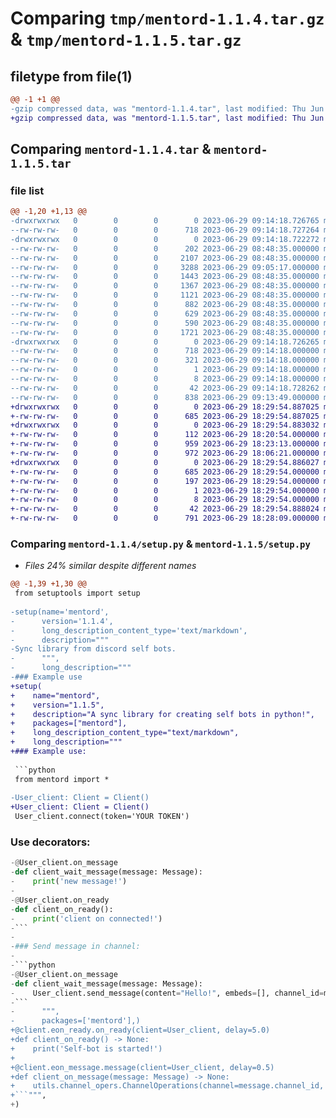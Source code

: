 # Comparing `tmp/mentord-1.1.4.tar.gz` & `tmp/mentord-1.1.5.tar.gz`

## filetype from file(1)

```diff
@@ -1 +1 @@
-gzip compressed data, was "mentord-1.1.4.tar", last modified: Thu Jun 29 09:14:18 2023, max compression
+gzip compressed data, was "mentord-1.1.5.tar", last modified: Thu Jun 29 18:29:54 2023, max compression
```

## Comparing `mentord-1.1.4.tar` & `mentord-1.1.5.tar`

### file list

```diff
@@ -1,20 +1,13 @@
-drwxrwxrwx   0        0        0        0 2023-06-29 09:14:18.726765 mentord-1.1.4/
--rw-rw-rw-   0        0        0      718 2023-06-29 09:14:18.727264 mentord-1.1.4/PKG-INFO
-drwxrwxrwx   0        0        0        0 2023-06-29 09:14:18.722272 mentord-1.1.4/mentord/
--rw-rw-rw-   0        0        0      202 2023-06-29 08:48:35.000000 mentord-1.1.4/mentord/__init__.py
--rw-rw-rw-   0        0        0     2107 2023-06-29 08:48:35.000000 mentord-1.1.4/mentord/channel.py
--rw-rw-rw-   0        0        0     3288 2023-06-29 09:05:17.000000 mentord-1.1.4/mentord/client.py
--rw-rw-rw-   0        0        0     1443 2023-06-29 08:48:35.000000 mentord-1.1.4/mentord/embed.py
--rw-rw-rw-   0        0        0     1367 2023-06-29 08:48:35.000000 mentord-1.1.4/mentord/eother.py
--rw-rw-rw-   0        0        0     1121 2023-06-29 08:48:35.000000 mentord-1.1.4/mentord/guild.py
--rw-rw-rw-   0        0        0      882 2023-06-29 08:48:35.000000 mentord-1.1.4/mentord/http_.py
--rw-rw-rw-   0        0        0      629 2023-06-29 08:48:35.000000 mentord-1.1.4/mentord/member.py
--rw-rw-rw-   0        0        0      590 2023-06-29 08:48:35.000000 mentord-1.1.4/mentord/message.py
--rw-rw-rw-   0        0        0     1721 2023-06-29 08:48:35.000000 mentord-1.1.4/mentord/user.py
-drwxrwxrwx   0        0        0        0 2023-06-29 09:14:18.726265 mentord-1.1.4/mentord.egg-info/
--rw-rw-rw-   0        0        0      718 2023-06-29 09:14:18.000000 mentord-1.1.4/mentord.egg-info/PKG-INFO
--rw-rw-rw-   0        0        0      321 2023-06-29 09:14:18.000000 mentord-1.1.4/mentord.egg-info/SOURCES.txt
--rw-rw-rw-   0        0        0        1 2023-06-29 09:14:18.000000 mentord-1.1.4/mentord.egg-info/dependency_links.txt
--rw-rw-rw-   0        0        0        8 2023-06-29 09:14:18.000000 mentord-1.1.4/mentord.egg-info/top_level.txt
--rw-rw-rw-   0        0        0       42 2023-06-29 09:14:18.728262 mentord-1.1.4/setup.cfg
--rw-rw-rw-   0        0        0      838 2023-06-29 09:13:49.000000 mentord-1.1.4/setup.py
+drwxrwxrwx   0        0        0        0 2023-06-29 18:29:54.887025 mentord-1.1.5/
+-rw-rw-rw-   0        0        0      685 2023-06-29 18:29:54.887025 mentord-1.1.5/PKG-INFO
+drwxrwxrwx   0        0        0        0 2023-06-29 18:29:54.883032 mentord-1.1.5/mentord/
+-rw-rw-rw-   0        0        0      112 2023-06-29 18:20:54.000000 mentord-1.1.5/mentord/__init__.py
+-rw-rw-rw-   0        0        0      959 2023-06-29 18:23:13.000000 mentord-1.1.5/mentord/client.py
+-rw-rw-rw-   0        0        0      972 2023-06-29 18:06:21.000000 mentord-1.1.5/mentord/httpc.py
+drwxrwxrwx   0        0        0        0 2023-06-29 18:29:54.886027 mentord-1.1.5/mentord.egg-info/
+-rw-rw-rw-   0        0        0      685 2023-06-29 18:29:54.000000 mentord-1.1.5/mentord.egg-info/PKG-INFO
+-rw-rw-rw-   0        0        0      197 2023-06-29 18:29:54.000000 mentord-1.1.5/mentord.egg-info/SOURCES.txt
+-rw-rw-rw-   0        0        0        1 2023-06-29 18:29:54.000000 mentord-1.1.5/mentord.egg-info/dependency_links.txt
+-rw-rw-rw-   0        0        0        8 2023-06-29 18:29:54.000000 mentord-1.1.5/mentord.egg-info/top_level.txt
+-rw-rw-rw-   0        0        0       42 2023-06-29 18:29:54.888024 mentord-1.1.5/setup.cfg
+-rw-rw-rw-   0        0        0      791 2023-06-29 18:28:09.000000 mentord-1.1.5/setup.py
```

### Comparing `mentord-1.1.4/setup.py` & `mentord-1.1.5/setup.py`

 * *Files 24% similar despite different names*

```diff
@@ -1,39 +1,30 @@
 from setuptools import setup
 
-setup(name='mentord',
-      version='1.1.4',
-      long_description_content_type='text/markdown',
-      description="""
-Sync library from discord self bots.
-      """,
-      long_description="""
-### Example use
+setup(
+    name="mentord",
+    version="1.1.5",
+    description="A sync library for creating self bots in python!",
+    packages=["mentord"],
+    long_description_content_type="text/markdown",
+    long_description="""
+### Example use:
 
 ```python
 from mentord import *
 
-User_client: Client = Client() 
+User_client: Client = Client()
 User_client.connect(token='YOUR TOKEN')
 ```
 
 ### Use decorators:
 
 ```python
-@User_client.on_message
-def client_wait_message(message: Message):
-    print('new message!')
-
-@User_client.on_ready
-def client_on_ready():
-    print('client on connected!')
-```
-
-### Send message in channel:
-
-```python
-@User_client.on_message
-def client_wait_message(message: Message):
-    User_client.send_message(content="Hello!", embeds=[], channel_id=message.channel_id)
-```
-      """,
-      packages=['mentord'],)
+@client.eon_ready.on_ready(client=User_client, delay=5.0)
+def client_on_ready() -> None:
+    print('Self-bot is started!')
+
+@client.eon_message.message(client=User_client, delay=0.5)
+def client_on_message(message: Message) -> None:
+    utils.channel_opers.ChannelOperations(channel=message.channel_id, client=User_client).send_message("hello!")
+```""",
+)
```

